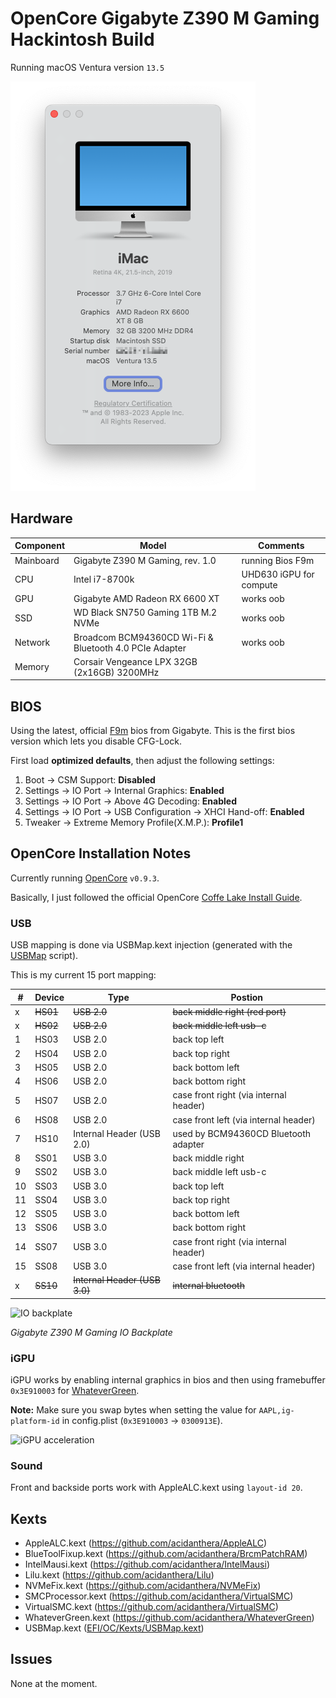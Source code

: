 # OpenCore Gigabyte Z390 M Gaming Hackintosh Build

Running macOS Ventura version `13.5`

![about this Mac](img/about_this_mac.png)


## Hardware

Component | Model | Comments
--------- | ----- | --------
Mainboard | Gigabyte Z390 M Gaming, rev. 1.0                        | running Bios F9m 
CPU       | Intel i7-8700k                                          | UHD630 iGPU for compute 
GPU       | Gigabyte AMD Radeon RX 6600 XT                         | works oob
SSD       | WD Black SN750 Gaming 1TB M.2 NVMe                      | works oob
Network   | Broadcom BCM94360CD Wi-Fi & Bluetooth 4.0 PCIe Adapter  | works oob
Memory    | Corsair Vengeance LPX 32GB (2x16GB) 3200MHz             | 


## BIOS

Using the latest, official [F9m](https://www.gigabyte.com/Motherboard/Z390-M-GAMING-rev-10/support#support-dl-bios) bios from Gigabyte.
This is the first bios version which lets you disable CFG-Lock.

First load **optimized defaults**, then adjust the following settings:

1. Boot -> CSM Support: **Disabled**
2. Settings -> IO Port -> Internal Graphics: **Enabled**
3. Settings -> IO Port -> Above 4G Decoding: **Enabled**
4. Settings -> IO Port -> USB Configuration -> XHCI Hand-off: **Enabled**
5. Tweaker -> Extreme Memory Profile(X.M.P.): **Profile1**


## OpenCore Installation Notes

Currently running [OpenCore](https://github.com/acidanthera/OpenCorePkg/releases) `v0.9.3`.

Basically, I just followed the official OpenCore [Coffe Lake Install Guide](https://dortania.github.io/OpenCore-Install-Guide/config.plist/coffee-lake.html).


### USB

USB mapping is done via USBMap.kext injection (generated with the
[USBMap](https://github.com/corpnewt/USBMap) script).

This is my current 15 port mapping:

\# | Device | Type | Postion
-- | ------ | ---- | -------
x | ~~HS01~~ | ~~USB 2.0~~ | ~~back middle right (red port)~~
x | ~~HS02~~ | ~~USB 2.0~~ | ~~back middle left usb-c~~
1 | HS03 | USB 2.0 | back top left
2 | HS04 | USB 2.0 | back top right
3 | HS05 | USB 2.0 | back bottom left
4 | HS06 | USB 2.0 | back bottom right
5 | HS07 | USB 2.0 | case front right (via internal header)
6 | HS08 | USB 2.0 | case front left (via internal header)
7 | HS10 | Internal Header (USB 2.0) | used by BCM94360CD Bluetooth adapter 
8 | SS01 | USB 3.0 | back middle right
9 | SS02 | USB 3.0 | back middle left usb-c
10 | SS03 | USB 3.0 | back top left
11 | SS04 | USB 3.0 | back top right
12 | SS05 | USB 3.0 | back bottom left
13 | SS06 | USB 3.0 | back bottom right
14 | SS07 | USB 3.0 | case front right (via internal header)
15 | SS08 | USB 3.0 | case front left (via internal header)
x | ~~SS10~~ | ~~Internal Header (USB 3.0)~~ | ~~internal bluetooth~~

![IO backplate](img/mainboard_io_backplate.png)

_Gigabyte Z390 M Gaming IO Backplate_


### iGPU

iGPU works by enabling internal graphics in bios and then using framebuffer `0x3E910003` for [WhateverGreen](https://github.com/acidanthera/WhateverGreen).

**Note:** Make sure you swap bytes when setting the value for `AAPL,ig-platform-id` in config.plist (`0x3E910003` -> `0300913E`).

![iGPU acceleration](img/videoproc_hardware_info.png)


### Sound

Front and backside ports work with AppleALC.kext using `layout-id 20`.

## Kexts

- AppleALC.kext (https://github.com/acidanthera/AppleALC)
- BlueToolFixup.kext (https://github.com/acidanthera/BrcmPatchRAM)
- IntelMausi.kext (https://github.com/acidanthera/IntelMausi)
- Lilu.kext (https://github.com/acidanthera/Lilu)
- NVMeFix.kext (https://github.com/acidanthera/NVMeFix)
- SMCProcessor.kext (https://github.com/acidanthera/VirtualSMC)
- VirtualSMC.kext (https://github.com/acidanthera/VirtualSMC)
- WhateverGreen.kext (https://github.com/acidanthera/WhateverGreen)
- USBMap.kext ([EFI/OC/Kexts/USBMap.kext](EFI/OC/Kexts/USBMap.kext))

## Issues

None at the moment.